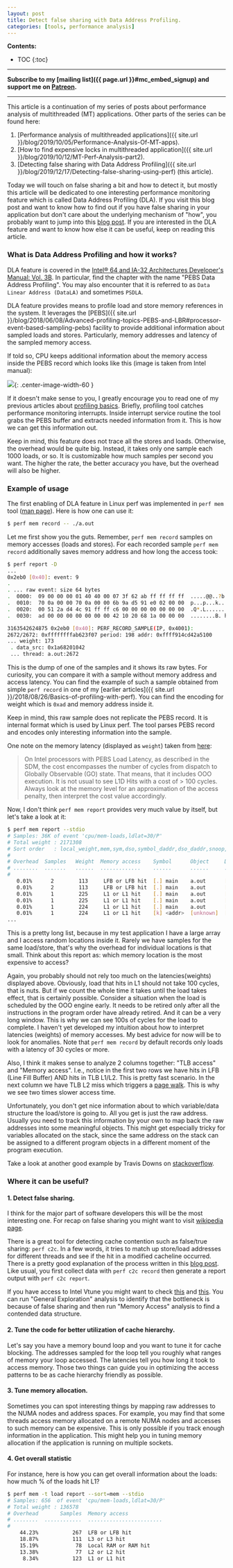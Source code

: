 ```yaml
---
layout: post
title: Detect false sharing with Data Address Profiling.
categories: [tools, performance analysis]
---
```


**Contents:**
* TOC
{:toc}

------
**Subscribe to my [mailing list]({{ page.url }}#mc_embed_signup) and support me on [Patreon](https://www.patreon.com/dendibakh).**

------

This article is a continuation of my series of posts about performance analysis of multithreaded (MT) applications. Other parts of the series can be found here:

1. [Performance analysis of multithreaded applications]({{ site.url }}/blog/2019/10/05/Performance-Analysis-Of-MT-apps).
2. [How to find expensive locks in multithreaded application]({{ site.url }}/blog/2019/10/12/MT-Perf-Analysis-part2).
3. [Detecting false sharing with Data Address Profiling]({{ site.url }}/blog/2019/12/17/Detecting-false-sharing-using-perf) (this article).

Today we will touch on false sharing a bit and how to detect it, but mostly this article will be dedicated to one interesting performance monitoring feature which is called Data Address Profiling (DLA). If you visit this blog post and want to know how to find out if you have false sharing in your application but don't care about the underlying mechanism of "how", you probably want to jump into this [blog post](https://joemario.github.io/blog/2016/09/01/c2c-blog/). If you are interested in the DLA feature and want to know how else it can be useful, keep on reading this article.

### What is Data Address Profiling and how it works?

DLA feature is covered in the [Intel® 64 and IA-32 Architectures Developer's Manual: Vol. 3B](https://www.intel.com/content/www/us/en/architecture-and-technology/64-ia-32-architectures-software-developer-vol-3b-part-2-manual.html). In particular, find the chapter with the name "PEBS Data Address Profiling". You may also encounter that it is referred to as `Data Linear Address (DataLA)` and sometimes `PSDLA`.

DLA feature provides means to profile load and store memory references in the system. It leverages the [PEBS]({{ site.url }}/blog/2018/06/08/Advanced-profiling-topics-PEBS-and-LBR#processor-event-based-sampling-pebs) facility to provide additional information about sampled loads and stores. Particularly, memory addresses and latency of the sampled memory access.

If told so, CPU keeps additional information about the memory access inside the PEBS record which looks like this (image is taken from Intel manual):

![](/img/posts/DLA/manual.png){: .center-image-width-60 }

If it doesn't make sense to you, I greatly encourage you to read one of my previous articles about [profiling basics](https://easyperf.net/blog/2018/06/01/PMU-counters-and-profiling-basics). Briefly, profiling tool catches performance monitoring interrupts. Inside interrupt service routine the tool grabs the PEBS buffer and extracts needed information from it. This is how we can get this information out.

Keep in mind, this feature does not trace all the stores and loads. Otherwise, the overhead would be quite big. Instead, it takes only one sample each 1000 loads, or so. It is customizable how much samples per second you want. The higher the rate, the better accuracy you have, but the overhead will also be higher.

### Example of usage

The first enabling of DLA feature in Linux perf was implemented in `perf mem` tool ([man page](http://man7.org/linux/man-pages/man1/perf-mem.1.html)). Here is how one can use it:

```bash
$ perf mem record -- ./a.out
```

Let me first show you the guts. Remember, `perf mem record` samples on memory accesses (loads and stores). For each recorded sample `perf mem record` additionally saves memory address and how long the access took:

```bash
$ perf report -D
...
0x2eb0 [0x40]: event: 9
.
. ... raw event: size 64 bytes
.  0000:  09 00 00 00 01 40 40 00 07 3f 62 ab ff ff ff ff  .....@@..?b.....
.  0010:  70 0a 00 00 70 0a 00 00 6b 9a d5 91 e0 02 00 00  p...p...k.......
.  0020:  00 51 2a d4 4c 91 ff ff c6 00 00 00 00 00 00 00  .Q*.L...........
.  0030:  ad 00 00 00 00 00 00 00 42 10 20 68 1a 00 00 00  ........B. h....

3163542624875 0x2eb0 [0x40]: PERF_RECORD_SAMPLE(IP, 0x4001): 
2672/2672: 0xffffffffab623f07 period: 198 addr: 0xffff914cd42a5100
... weight: 173
 . data_src: 0x1a68201042
 ... thread: a.out:2672
```

This is the dump of one of the samples and it shows its raw bytes. For curiosity, you can compare it with a sample without memory address and access latency. You can find the example of such a sample obtained from simple `perf record` in one of my [earlier articles]({{ site.url }}/2018/08/26/Basics-of-profiling-with-perf). You can find the encoding for weight which is `0xad` and memory address inside it.

Keep in mind, this raw sample does not replicate the PEBS record. It is internal format which is used by Linux perf. The tool parses PEBS record and encodes only interesting information into the sample.

One note on the memory latency (displayed as `weight`) taken from [here](https://lwn.net/Articles/521959/): 
> On Intel processors with PEBS Load Latency, as described in the SDM, the cost encompasses the number of cycles from dispatch to Globally Observable (GO) state. That means, that it includes OOO execution. It is not usual to see L1D Hits with a cost of > 100 cycles. Always look at the memory level for an approximation of the access penalty, then interpret the cost value accordingly.

Now, I don't think `perf mem report` provides very much value by itself, but let's take a look at it:

```bash
$ perf mem report --stdio
# Samples: 36K of event 'cpu/mem-loads,ldlat=30/P'
# Total weight : 2171308
# Sort order   : local_weight,mem,sym,dso,symbol_daddr,dso_daddr,snoop,tlb,locked
#
# Overhead  Samples   Weight  Memory access    Symbol      Object     Data Symbol             Data Object  TLB access 
# ........  .......   ......  .............    ......      ......     .................       ...........  ...........
#
   0.01%      2        113     LFB or LFB hit  [.] main    a.out      [.] 0x00007ffff274b000  [stack]      L1 or L2 hit
   0.01%      2        113     LFB or LFB hit  [.] main    a.out      [.] 0x00007ffff274d018  [stack]      L1 or L2 hit
   0.01%      1        225     L1 or L1 hit    [.] main    a.out      [.] 0x00007fe3c954fa48  anon         L2 miss
   0.01%      1        225     L1 or L1 hit    [.] main    a.out      [.] 0x00007fe3c9a1d2a0  anon         L2 miss
   0.01%      1        224     L1 or L1 hit    [.] main    a.out      [.] 0x00007fe3c97600d8  anon         L2 miss
   0.01%      1        224     L1 or L1 hit    [k] <addr>  [unknown]  [k] 0xffff9e9f03257b68  [unknown]    L1 or L2 hit
...
```

This is a pretty long list, because in my test application I have a large array and I access random locations inside it. Rarely we have samples for the same load/store, that's why the overhead for individual locations is that small. Think about this report as: which memory location is the most expensive to access?

Again, you probably should not rely too much on the latencies(weights) displayed above. Obviously, load that hits in L1 should not take 100 cycles, that is nuts. But if we count the whole time it takes until the load takes effect, that is certainly possible. Consider a situation when the load is scheduled by the OOO engine early. It needs to be retired only after all the instructions in the program order have already retired. And it can be a very long window. This is why we can see 100s of cycles for the load to complete. I haven't yet developed my intuition about how to interpret latencies (weights) of memory accesses. My best advice for now will be to look for anomalies. Note that `perf mem record` by default records only loads with a latency of 30 cycles or more.

Also, I think it makes sense to analyze 2 columns together: "TLB access" and "Memory access". I.e., notice in the first two rows we have hits in LFB (Line Fill Buffer) AND hits in TLB L1/L2. This is pretty fast scenario. In the next column we have TLB L2 miss which triggers a [page walk](https://stackoverflow.com/questions/32256250/what-happens-after-a-l2-tlb-miss). This is why we see two times slower access time.

Unfortunately, you don't get nice information about to which variable/data structure the load/store is going to. All you get is just the raw address. Usually you need to track this information by your own to map back the raw addresses into some meaningful objects. This might get especially tricky for variables allocated on the stack, since the same address on the stack can be assigned to a different program objects in a different moment of the program execution.

Take a look at another good example by Travis Downs on [stackoverflow](https://stackoverflow.com/a/45899495/4611411).

### Where it can be useful?

#### 1. Detect false sharing. 

I think for the major part of software developers this will be the most interesting one. For recap on false sharing you might want to visit [wikipedia page](https://en.wikipedia.org/wiki/False_sharing).

There is a great tool for detecting cache contention such as false/true sharing: `perf c2c`. In a few words, it tries to match up store/load addresses for different threads and see if the hit in a modified cacheline occurred. There is a pretty good explanation of the process written in this [blog post](https://joemario.github.io/blog/2016/09/01/c2c-blog/). Like usual, you first collect data with `perf c2c record` then generate a report output with `perf c2c report`.

If you have access to Intel Vtune you might want to check [this](https://software.intel.com/en-us/articles/avoiding-and-identifying-false-sharing-among-threads) and [this](https://software.intel.com/en-us/vtune-cookbook-false-sharing). You can run "General Exploration" analysis to identify that the bottleneck is because of false sharing and then run "Memory Access" analysis to find a contended data structure.

#### 2. Tune the code for better utilization of cache hierarchy.

Let's say you have a memory bound loop and you want to tune it for cache blocking. The addresses sampled for the loop tell you roughly what ranges of memory your loop accessed. The latencies tell you how long it took to access memory. Those two things can guide you in optimizing the access patterns to be as cache hierarchy friendly as possible.

#### 3. Tune memory allocation.

Sometimes you can spot interesting things by mapping raw addresses to the NUMA nodes and address spaces. For example, you may find that some threads access memory allocated on a remote NUMA nodes and accesses to such memory can be expensive. This is only possible if you track enough information in the application. This might help you in tuning memory allocation if the application is running on multiple sockets.

#### 4. Get overall statistic

For instance, here is how you can get overall information about the loads: how much % of the loads hit L1?

```bash
$ perf mem -t load report --sort=mem --stdio
# Samples: 656  of event 'cpu/mem-loads,ldlat=30/P'
# Total weight : 136578
# Overhead       Samples  Memory access
# ........  ............  ........................
#
    44.23%           267  LFB or LFB hit
    18.87%           111  L3 or L3 hit
    15.19%            78  Local RAM or RAM hit
    13.38%            77  L2 or L2 hit
     8.34%           123  L1 or L1 hit
```
